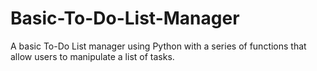 # Basic-To-Do-List-Manager
A basic To-Do List manager using Python with a series of functions that allow users to manipulate a list of tasks.
